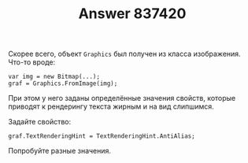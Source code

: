 ﻿---
title: "Answer 837420"
se.owner.user_id: 184217
se.owner.display_name: "Alexander Petrov"
se.owner.link: "https://ru.stackoverflow.com/users/184217/alexander-petrov"
se.answer_id: 837420
se.question_id: 837265
se.post_type: answer
se.score: 1
se.is_accepted: True
---
<p>Скорее всего, объект <code>Graphics</code> был получен из класса изображения. Что-то вроде:</p>

<pre><code>var img = new Bitmap(...);
graf = Graphics.FromImage(img);
</code></pre>

<p>При этом у него заданы определённые значения свойств, которые приводят к рендерингу текста жирным и на вид слипшимся.</p>

<p>Задайте свойство:</p>

<pre><code>graf.TextRenderingHint = TextRenderingHint.AntiAlias;
</code></pre>

<p>Попробуйте разные значения.</p>
